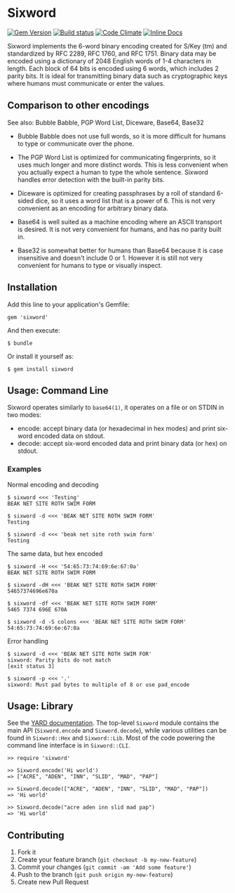 # Sixword

[![Gem Version](https://badge.fury.io/rb/sixword.svg)](https://rubygems.org/gems/sixword)
[![Build status](https://travis-ci.org/ab/sixword.svg)](https://travis-ci.org/ab/sixword)
[![Code Climate](https://codeclimate.com/github/ab/sixword.svg)](https://codeclimate.com/github/ab/sixword)
[![Inline Docs](http://inch-ci.org/github/ab/sixword.svg?branch=master)](http://www.rubydoc.info/github/ab/sixword/master)

Sixword implements the 6-word binary encoding created for S/Key (tm) and
standardized by RFC 2289, RFC 1760, and RFC 1751. Binary data may be
encoded using a dictionary of 2048 English words of 1-4 characters in
length. Each block of 64 bits is encoded using 6 words, which includes 2
parity bits. It is ideal for transmitting binary data such as cryptographic
keys where humans must communicate or enter the values.

## Comparison to other encodings

See also: Bubble Babble, PGP Word List, Diceware, Base64, Base32

- Bubble Babble does not use full words, so it is more difficult for humans to
  type or communicate over the phone.

- The PGP Word List is optimized for communicating fingerprints, so it uses
  much longer and more distinct words. This is less convenient when you
  actually expect a human to type the whole sentence. Sixword handles error
  detection with the built-in parity bits.

- Diceware is optimized for creating passphrases by a roll of standard 6-sided
  dice, so it uses a word list that is a power of 6. This is not very
  convenient as an encoding for arbitrary binary data.

- Base64 is well suited as a machine encoding where an ASCII transport is
  desired. It is not very convenient for humans, and has no parity built in.

- Base32 is somewhat better for humans than Base64 because it is case
  insensitive and doesn't include 0 or 1. However it is still not very
  convenient for humans to type or visually inspect.

## Installation

Add this line to your application's Gemfile:

    gem 'sixword'

And then execute:

    $ bundle

Or install it yourself as:

    $ gem install sixword

## Usage: Command Line

Sixword operates similarly to `base64(1)`, it operates on a file or on STDIN in two modes:

- encode: accept binary data (or hexadecimal in hex modes) and print six-word
  encoded data on stdout.
- decode: accept six-word encoded data and print binary data (or hex) on
  stdout.

### Examples

Normal encoding and decoding

    $ sixword <<< 'Testing'
    BEAK NET SITE ROTH SWIM FORM

    $ sixword -d <<< 'BEAK NET SITE ROTH SWIM FORM'
    Testing

    $ sixword -d <<< 'beak net site roth swim form'
    Testing

The same data, but hex encoded

    $ sixword -H <<< '54:65:73:74:69:6e:67:0a'
    BEAK NET SITE ROTH SWIM FORM

    $ sixword -dH <<< 'BEAK NET SITE ROTH SWIM FORM'
    54657374696e670a

    $ sixword -df <<< 'BEAK NET SITE ROTH SWIM FORM'
    5465 7374 696E 670A

    $ sixword -d -S colons <<< 'BEAK NET SITE ROTH SWIM FORM'
    54:65:73:74:69:6e:67:0a

Error handling

    $ sixword -d <<< 'BEAK NET SITE ROTH SWIM FOR'
    sixword: Parity bits do not match
    [exit status 3]

    $ sixword -p <<< '.'
    sixword: Must pad bytes to multiple of 8 or use pad_encode

## Usage: Library

See the [YARD documentation](http://www.rubydoc.info/github/ab/sixword/master).
The top-level `Sixword` module contains the main API (`Sixword.encode` and
`Sixword.decode`), while various utilities can be found in `Sixword::Hex` and
`Sixword::Lib`. Most of the code powering the command line interface is in
`Sixword::CLI`.

    >> require 'sixword'

    >> Sixword.encode('Hi world')
    => ["ACRE", "ADEN", "INN", "SLID", "MAD", "PAP"]

    >> Sixword.decode(["ACRE", "ADEN", "INN", "SLID", "MAD", "PAP"])
    => 'Hi world'

    >> Sixword.decode("acre aden inn slid mad pap")
    => 'Hi world'

## Contributing

1. Fork it
2. Create your feature branch (`git checkout -b my-new-feature`)
3. Commit your changes (`git commit -am 'Add some feature'`)
4. Push to the branch (`git push origin my-new-feature`)
5. Create new Pull Request

